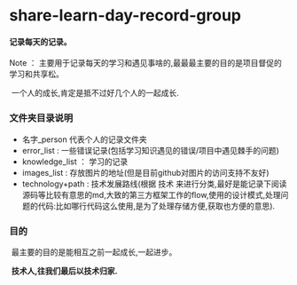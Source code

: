 # 			share-learn-day-record-group
#### 记录每天的记录。



Note ： 主要用于记录每天的学习和遇见事啥的,最最最主要的目的是项目督促的学习和共享松。

​				一个人的成长,肯定是抵不过好几个人的一起成长.



###                                              文件夹目录说明

- 名字_person  代表个人的记录文件夹
-  error_list : 一些错误记录(包括学习知识遇见的错误/项目中遇见棘手的问题)
- knowledge_list ： 学习的记录
- images_list : 存放图片的地址(但是目前github对图片的访问支持不友好)
- technology+path : 技术发展路线(根据 技术 来进行分类,最好是能记录下阅读源码等比较有意思的md,大致的第三方框架工作的flow,使用的设计模式,处理问题的代码:比如哪行代码这么使用,是为了处理存储方便,获取也方便的意思).



###  目的

​     最主要的目的是能相互之前一起成长,一起进步。



​	 **技术人,往我们最后以技术归家.**






